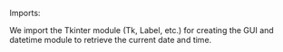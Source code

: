 Imports:

We import the Tkinter module (Tk, Label, etc.) for creating the GUI and datetime module to retrieve the current date and time.
